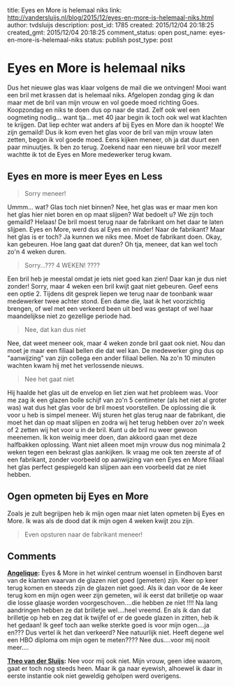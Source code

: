 title: Eyes en More is helemaal niks
link: http://vandersluijs.nl/blog/2015/12/eyes-en-more-is-helemaal-niks.html
author: tvdsluijs
description: 
post_id: 1785
created: 2015/12/04 20:18:25
created_gmt: 2015/12/04 20:18:25
comment_status: open
post_name: eyes-en-more-is-helemaal-niks
status: publish
post_type: post

# Eyes en More is helemaal niks

Dus het nieuwe glas was klaar volgens de mail die we ontvingen! Mooi want een bril met krassen dat is helemaal niks. Afgelopen zondag ging ik dan maar met de bril van mijn vrouw en vol goede moed richting Goes. Koopzondag en niks te doen dus op naar de stad. Zelf ook wel een oogmeting nodig... want tja... met 40 jaar begin ik toch ook wel wat klachten te krijgen. Dat liep echter wat anders af bij Eyes en More dan ik hoopte! We zijn gemaild! Dus ik kom even het glas voor de bril van mijn vrouw laten zetten, begon ik vol goede moed. Eens kijken meneer, oh ja dat duurt een paar minuutjes. Ik ben zo terug. Zoekend naar een nieuwe bril voor mezelf wachtte ik tot de Eyes en More medewerker terug kwam. 

## Eyes en more is meer Eyes en Less

> Sorry meneer!

Ummm... wat? Glas toch niet binnen? Nee, het glas was er maar men kon het glas hier niet boren en op maat slijpen? Wat bedoelt u? We zijn toch gemaild? Helaas! De bril moest terug naar de fabrikant om het daar te laten slijpen. Eyes en More, werd dus al Eyes en minder! Naar de fabrikant? Maar het glas is er toch? Ja kunnen we niks mee. Moet de fabrikant doen. Okay, kan gebeuren. Hoe lang gaat dat duren? Oh tja, meneer, dat kan wel toch zo'n 4 weken duren. 

> Sorry...??? 4 WEKEN! ????

Een bril heb je meestal omdat je iets niet goed kan zien! Daar kan je dus niet zonder! Sorry, maar 4 weken een bril kwijt gaat niet gebeuren. Geef eens een optie 2. Tijdens dit gesprek liepen we terug naar de toonbank waar medewerker twee achter stond. Een dame die, laat ik het voorzichtig brengen, of wel met een verkeerd been uit bed was gestapt of wel haar maandelijkse niet zo gezellige periode had. 

> Nee, dat kan dus niet

Nee, dat weet meneer ook, maar 4 weken zonde bril gaat ook niet. Nou dan moet je maar een filiaal bellen die dat wel kan. De medewerker ging dus op "aanwijzing" van zijn collega een ander filiaal bellen. Na zo'n 10 minuten wachten kwam hij met het verlossende nieuws. 

> Nee het gaat niet

Hij haalde het glas uit de envelop en liet zien wat het probleem was. Voor me zag ik een glazen bolle schijf van zo'n 5 centimeter (als het niet al groter was) wat dus het glas voor de bril moest voorstellen. De oplossing die ik voor u heb is simpel meneer. Wij sturen het glas terug naar de fabrikant, die moet het dan op maat slijpen en zodra wij het terug hebben over zo'n week of 2 zetten wij het voor u in de bril. Kunt u de bril nu weer gewoon meenemen. Ik kon weinig meer doen, dan akkoord gaan met deze halfbakken oplossing. Want niet alleen moet mijn vrouw dus nog minimala 2 weken tegen een bekrast glas aankijken. Ik vraag me ook ten zeerste af of een fabrikant, zonder voorbeeld op aanwijzing van een Eyes en More filiaal het glas perfect gespiegeld kan slijpen aan een voorbeeld dat ze niet hebben. 

## Ogen opmeten bij Eyes en More

Zoals je zult begrijpen heb ik mijn ogen maar niet laten opmeten bij Eyes en More. Ik was als de dood dat ik mijn ogen 4 weken kwijt zou zijn. 

> Even opsturen naar de fabrikant meneer!

## Comments

**[Angelique](#6425 "2016-08-04 18:27:09"):** Eyes & More in het winkel centrum woensel in Eindhoven barst van de klanten waarvan de glazen niet goed (gemeten) zijn. Keer op keer terug komen en steeds zijn de glazen niet goed. Als ik dan voor de 4e keer terug kom en mijn ogen weer zijn gemeten, wil ik eerst dat brilletje op waar die losse glaasje worden voorgeschoven....die hebben ze niet !!!! Na lang aandringen hebben ze dat brilletje wel....heel vreemd. En als ik dan dat brilletje op heb en zeg dat ik twijfel of er de goede glazen in zitten, heb ik het gedaan! Ik geef toch aan welke sterkte goed is voor mijn ogen....ja en??? Dus vertel ik het dan verkeerd? Nee natuurlijk niet. Heeft degene wel een HBO diploma om mijn ogen te meten???? Nee dus....voor mij nooit meer....

**[Theo van der Sluijs](#6426 "2016-08-04 18:38:17"):** Nee voor mij ook niet. Mijn vrouw, geen idee waarom, gaat er toch nog steeds heen. Maar ik ga naar eyewish, alhoewel ik daar in eerste instantie ook niet geweldig geholpen werd overigens.

